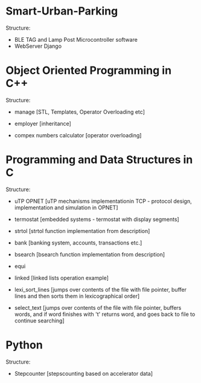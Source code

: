 # Smart-Urban-Parking
Structure:

* BLE TAG and Lamp Post Microcontroller software
* WebServer Django

# Object Oriented Programming in C++
Structure:

* manage
[STL, Templates, Operator Overloading etc]

* employer
[inheritance]

* compex numbers calculator
[operator overloading]

# Programming and Data Structures in C

Structure:

* uTP OPNET
[uTP mechanisms implementationin TCP - protocol design, implementation and simulation in OPNET]

* termostat
[embedded systems - termostat with display segments]

* strtol
[strtol function implementation from description]

* bank
[banking system, accounts, transactions etc.]

* bsearch
[bsearch function implementation from description]

* equi

* linked
[linked lists operation example]

* lexi_sort_lines
[jumps over contents of the file with file pointer, buffer lines and then sorts them in lexicographical order]

* select_text 
[jumps over contents of the file with file pointer, buffers words, and if word finishes with 't' returns word, and goes back to file to continue searching]

# Python
Structure:

* Stepcounter
[stepscounting based on accelerator data]
